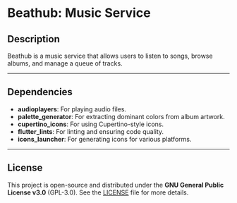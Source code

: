 # Beathub: Music Service

## Description
Beathub is a music service that allows users to listen to songs, browse albums, and manage a queue of tracks.

---

## Dependencies

- **audioplayers**: For playing audio files.
- **palette_generator**: For extracting dominant colors from album artwork.
- **cupertino_icons**: For using Cupertino-style icons.
- **flutter_lints**: For linting and ensuring code quality.
- **icons_launcher**: For generating icons for various platforms.

---

## License
This project is open-source and distributed under the **GNU General Public License v3.0** (GPL-3.0). See the [LICENSE](LICENSE) file for more details.